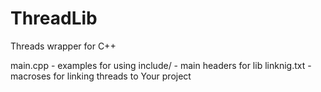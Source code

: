 # ThreadLib
Threads wrapper for C++

main.cpp - examples for using
include/ - main headers for lib
linknig.txt - macroses for linking threads to Your project
